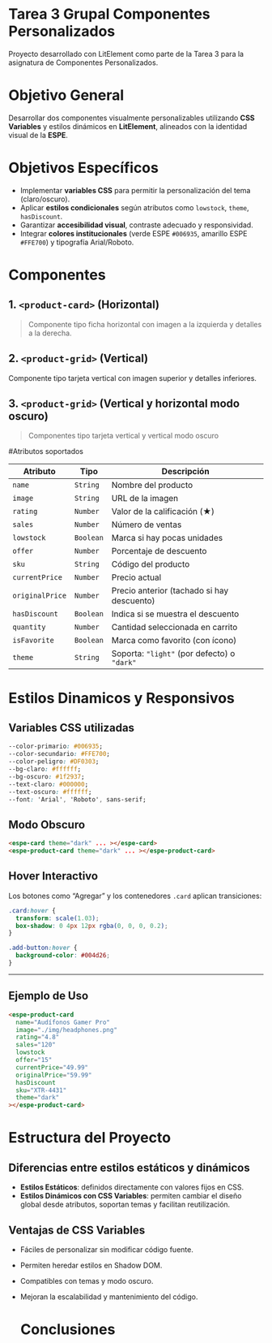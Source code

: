 # Tarea 3 Grupal Componentes Personalizados 

Proyecto desarrollado con LitElement como parte de la Tarea 3 para la asignatura de Componentes Personalizados.

# Objetivo General
Desarrollar dos componentes visualmente personalizables utilizando **CSS Variables** y estilos dinámicos en **LitElement**, alineados con la identidad visual de la **ESPE**.

# Objetivos Específicos

- Implementar **variables CSS** para permitir la personalización del tema (claro/oscuro).
- Aplicar **estilos condicionales** según atributos como `lowstock`, `theme`, `hasDiscount`.
- Garantizar **accesibilidad visual**, contraste adecuado y responsividad.
- Integrar **colores institucionales** (verde ESPE `#006935`, amarillo ESPE `#FFE700`) y tipografía Arial/Roboto.

# Componentes
## 1. `<product-card>` (Horizontal)

> Componente tipo ficha horizontal con imagen a la izquierda y detalles a la derecha.

## 2. `<product-grid>` (Vertical) 
Componente tipo tarjeta vertical con imagen superior y detalles inferiores.

## 3. `<product-grid>` (Vertical y horizontal modo oscuro)
> Componentes tipo tarjeta vertical y vertical modo oscuro

#Atributos soportados 

| Atributo       | Tipo     | Descripción                                      |
|----------------|----------|--------------------------------------------------|
| `name`         | `String` | Nombre del producto                              |
| `image`        | `String` | URL de la imagen                                 |
| `rating`       | `Number` | Valor de la calificación (★)                     |
| `sales`        | `Number` | Número de ventas                                 |
| `lowstock`     | `Boolean`| Marca si hay pocas unidades                      |
| `offer`        | `Number` | Porcentaje de descuento                          |
| `sku`          | `String` | Código del producto                              |
| `currentPrice` | `Number` | Precio actual                                    |
| `originalPrice`| `Number` | Precio anterior (tachado si hay descuento)       |
| `hasDiscount`  | `Boolean`| Indica si se muestra el descuento                |
| `quantity`     | `Number` | Cantidad seleccionada en carrito                 |
| `isFavorite`   | `Boolean`| Marca como favorito (con ícono)                  |
| `theme`        | `String` | Soporta: `"light"` (por defecto) o `"dark"`     |


# Estilos Dinamicos y Responsivos 

## Variables CSS utilizadas
```css
--color-primario: #006935;
--color-secundario: #FFE700;
--color-peligro: #DF0303;
--bg-claro: #ffffff;
--bg-oscuro: #1f2937;
--text-claro: #000000;
--text-oscuro: #ffffff;
--font: 'Arial', 'Roboto', sans-serif;
```

## Modo Obscuro 

```html
<espe-card theme="dark" ... ></espe-card>
<espe-product-card theme="dark" ... ></espe-product-card>
```

## Hover Interactivo 
Los botones como “Agregar” y los contenedores `.card` aplican transiciones:
```css
.card:hover {
  transform: scale(1.03);
  box-shadow: 0 4px 12px rgba(0, 0, 0, 0.2);
}

.add-button:hover {
  background-color: #004d26;
}
```

---

## Ejemplo de Uso
```html
<espe-product-card
  name="Audífonos Gamer Pro"
  image="./img/headphones.png"
  rating="4.8"
  sales="120"
  lowstock
  offer="15"
  currentPrice="49.99"
  originalPrice="59.99"
  hasDiscount
  sku="XTR-4431"
  theme="dark"
></espe-product-card>
```
# Estructura del Proyecto

## Diferencias entre estilos estáticos y dinámicos 

- **Estilos Estáticos**: definidos directamente con valores fijos en CSS.
- **Estilos Dinámicos con CSS Variables**: permiten cambiar el diseño global desde atributos, soportan temas y facilitan reutilización.

## Ventajas de CSS Variables

- Fáciles de personalizar sin modificar código fuente.
- Permiten heredar estilos en Shadow DOM.
- Compatibles con temas y modo oscuro.
- Mejoran la escalabilidad y mantenimiento del código.

  # Conclusiones 



